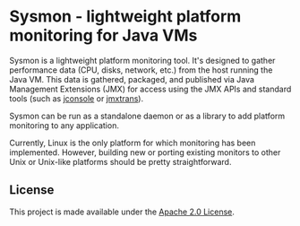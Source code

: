 Sysmon - lightweight platform monitoring for Java VMs
=====================================================
Sysmon is a lightweight platform monitoring tool.  It's designed to gather performance data (CPU, disks, network, etc.) from the host running the Java VM. This data is gathered, packaged, and published via Java Management Extensions (JMX) for access using the JMX APIs and standard tools (such as [jconsole](http://download.oracle.com/javase/6/docs/technotes/guides/management/jconsole.html) or [jmxtrans](http://code.google.com/p/jmxtrans/)).

Sysmon can be run as a standalone daemon or as a library to add platform monitoring to any application.

Currently, Linux is the only platform for which monitoring has been implemented.  However, building new or porting existing monitors to other Unix or Unix-like platforms should be pretty straightforward.

License
-------
This project is made available under the [Apache 2.0 License](http://www.apache.org/licenses/LICENSE-2.0).
